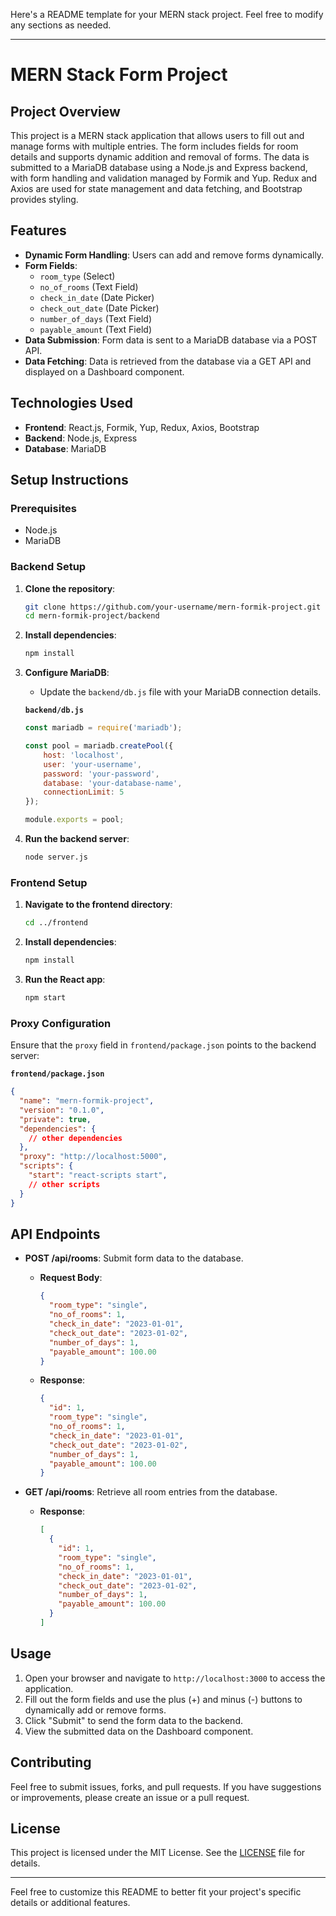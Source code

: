 Here's a README template for your MERN stack project. Feel free to modify any sections as needed.

---

# MERN Stack Form Project

## Project Overview

This project is a MERN stack application that allows users to fill out and manage forms with multiple entries. The form includes fields for room details and supports dynamic addition and removal of forms. The data is submitted to a MariaDB database using a Node.js and Express backend, with form handling and validation managed by Formik and Yup. Redux and Axios are used for state management and data fetching, and Bootstrap provides styling.

## Features

- **Dynamic Form Handling**: Users can add and remove forms dynamically.
- **Form Fields**:
  - `room_type` (Select)
  - `no_of_rooms` (Text Field)
  - `check_in_date` (Date Picker)
  - `check_out_date` (Date Picker)
  - `number_of_days` (Text Field)
  - `payable_amount` (Text Field)
- **Data Submission**: Form data is sent to a MariaDB database via a POST API.
- **Data Fetching**: Data is retrieved from the database via a GET API and displayed on a Dashboard component.

## Technologies Used

- **Frontend**: React.js, Formik, Yup, Redux, Axios, Bootstrap
- **Backend**: Node.js, Express
- **Database**: MariaDB

## Setup Instructions

### Prerequisites

- Node.js
- MariaDB

### Backend Setup

1. **Clone the repository**:

    ```sh
    git clone https://github.com/your-username/mern-formik-project.git
    cd mern-formik-project/backend
    ```

2. **Install dependencies**:

    ```sh
    npm install
    ```

3. **Configure MariaDB**:
   - Update the `backend/db.js` file with your MariaDB connection details.

    **`backend/db.js`**
    ```js
    const mariadb = require('mariadb');

    const pool = mariadb.createPool({
        host: 'localhost',
        user: 'your-username',
        password: 'your-password',
        database: 'your-database-name',
        connectionLimit: 5
    });

    module.exports = pool;
    ```

4. **Run the backend server**:

    ```sh
    node server.js
    ```

### Frontend Setup

1. **Navigate to the frontend directory**:

    ```sh
    cd ../frontend
    ```

2. **Install dependencies**:

    ```sh
    npm install
    ```

3. **Run the React app**:

    ```sh
    npm start
    ```

### Proxy Configuration

Ensure that the `proxy` field in `frontend/package.json` points to the backend server:

**`frontend/package.json`**
```json
{
  "name": "mern-formik-project",
  "version": "0.1.0",
  "private": true,
  "dependencies": {
    // other dependencies
  },
  "proxy": "http://localhost:5000",
  "scripts": {
    "start": "react-scripts start",
    // other scripts
  }
}
```

## API Endpoints

- **POST /api/rooms**: Submit form data to the database.
  - **Request Body**:
    ```json
    {
      "room_type": "single",
      "no_of_rooms": 1,
      "check_in_date": "2023-01-01",
      "check_out_date": "2023-01-02",
      "number_of_days": 1,
      "payable_amount": 100.00
    }
    ```
  - **Response**:
    ```json
    {
      "id": 1,
      "room_type": "single",
      "no_of_rooms": 1,
      "check_in_date": "2023-01-01",
      "check_out_date": "2023-01-02",
      "number_of_days": 1,
      "payable_amount": 100.00
    }
    ```

- **GET /api/rooms**: Retrieve all room entries from the database.
  - **Response**:
    ```json
    [
      {
        "id": 1,
        "room_type": "single",
        "no_of_rooms": 1,
        "check_in_date": "2023-01-01",
        "check_out_date": "2023-01-02",
        "number_of_days": 1,
        "payable_amount": 100.00
      }
    ]
    ```

## Usage

1. Open your browser and navigate to `http://localhost:3000` to access the application.
2. Fill out the form fields and use the plus (+) and minus (-) buttons to dynamically add or remove forms.
3. Click "Submit" to send the form data to the backend.
4. View the submitted data on the Dashboard component.

## Contributing

Feel free to submit issues, forks, and pull requests. If you have suggestions or improvements, please create an issue or a pull request.

## License

This project is licensed under the MIT License. See the [LICENSE](LICENSE) file for details.

---

Feel free to customize this README to better fit your project's specific details or additional features.